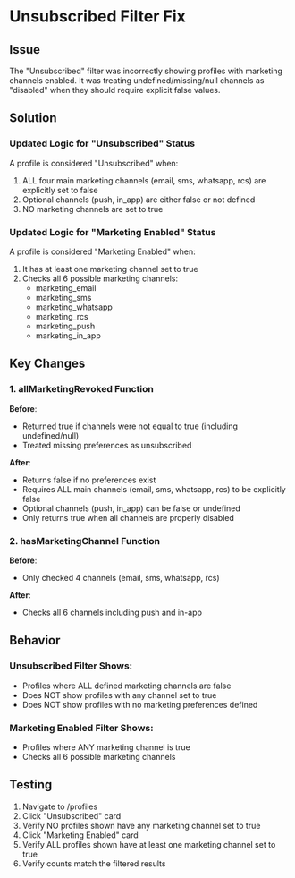 # Unsubscribed Filter Fix

## Issue
The "Unsubscribed" filter was incorrectly showing profiles with marketing channels enabled. It was treating undefined/missing/null channels as "disabled" when they should require explicit false values.

## Solution

### Updated Logic for "Unsubscribed" Status
A profile is considered "Unsubscribed" when:
1. ALL four main marketing channels (email, sms, whatsapp, rcs) are explicitly set to false
2. Optional channels (push, in_app) are either false or not defined
3. NO marketing channels are set to true

### Updated Logic for "Marketing Enabled" Status
A profile is considered "Marketing Enabled" when:
1. It has at least one marketing channel set to true
2. Checks all 6 possible marketing channels:
   - marketing_email
   - marketing_sms
   - marketing_whatsapp
   - marketing_rcs
   - marketing_push
   - marketing_in_app

## Key Changes

### 1. allMarketingRevoked Function
**Before**: 
- Returned true if channels were not equal to true (including undefined/null)
- Treated missing preferences as unsubscribed

**After**:
- Returns false if no preferences exist
- Requires ALL main channels (email, sms, whatsapp, rcs) to be explicitly false
- Optional channels (push, in_app) can be false or undefined
- Only returns true when all channels are properly disabled

### 2. hasMarketingChannel Function
**Before**:
- Only checked 4 channels (email, sms, whatsapp, rcs)

**After**:
- Checks all 6 channels including push and in-app

## Behavior

### Unsubscribed Filter Shows:
- Profiles where ALL defined marketing channels are false
- Does NOT show profiles with any channel set to true
- Does NOT show profiles with no marketing preferences defined

### Marketing Enabled Filter Shows:
- Profiles where ANY marketing channel is true
- Checks all 6 possible marketing channels

## Testing
1. Navigate to /profiles
2. Click "Unsubscribed" card
3. Verify NO profiles shown have any marketing channel set to true
4. Click "Marketing Enabled" card  
5. Verify ALL profiles shown have at least one marketing channel set to true
6. Verify counts match the filtered results
